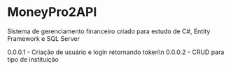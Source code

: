 # MoneyPro2API
Sistema de gerenciamento financeiro criado para estudo de C#, Entity Framework e SQL Server

0.0.0.1 - Criação de usuário e login retornando token\n
0.0.0.2 - CRUD para tipo de instituição
